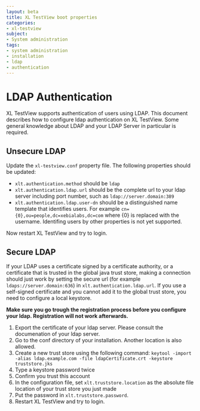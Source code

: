```yaml
---
layout: beta
title: XL TestView boot properties
categories:
- xl-testview
subject:
- System administration
tags:
- system administration
- installation
- ldap
- authentication
---
```


# LDAP Authentication

XL TestView supports authentication of users using LDAP. This document describes how to configure ldap authentication on XL TestView. Some general knowledge about LDAP and your LDAP Server in particular is required.

## Unsecure LDAP
Update the `xl-testview.conf` property file. The following properties should be updated:

* `xlt.authentication.method` should be `ldap`
* `xlt.authentication.ldap.url` should be the complete url to your ldap server including port number, such as `ldap://server.domain:389`
* `xlt.authentication.ldap.user-dn` should be a distinguished name template that identifies users. For example `cn={0},ou=people,dc=xebialabs,dc=com` where {0} is replaced with the username. Identifing users by other properties is not yet supported.

Now restart XL TestView and try to login.

## Secure LDAP
If your LDAP uses a certificate signed by a certificate authority, or a certificate that is trusted in the global java trust store, making a connection should just work by setting the secure url (for example `ldaps://server.domain:636`) in `xlt.authentication.ldap.url`. If you use a self-signed certificate and you cannot add it to the global trust store, you need to configure a local keystore. 

**Make sure you go trough the registration process before you configure your ldap. Registration will not work afterwards.**

1. Export the certificate of your ldap server. Please consult the documenation of your ldap server.
2. Go to the conf directory of your installation. Another location is also allowed.
3. Create a new trust store using the following command: `keytool -import  -alias ldap.example.com -file ldapCertificate.crt -keystore truststore.jks`
4. Type a keystore password twice
5. Confirm you trust this account
6. In the configuration file, set `xlt.truststore.location` as the absolute file location of your trust store you just made
7. Put the password in `xlt.truststore.password`.
8. Restart XL TestView and try to login.